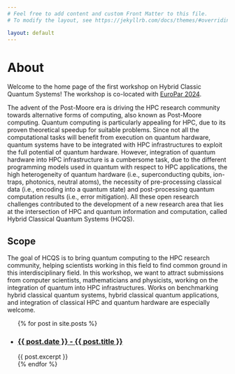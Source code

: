 ```yaml
---
# Feel free to add content and custom Front Matter to this file.
# To modify the layout, see https://jekyllrb.com/docs/themes/#overriding-theme-defaults

layout: default
---
```

# About

Welcome to the home page of the first workshop on Hybrid Classic Quantum Systems! The workshop is co-located with [EuroPar 2024](https://2024.euro-par.org/).

The advent of the Post-Moore era is driving the HPC research community towards alternative forms of computing, also known as Post-Moore computing. Quantum computing is particularly appealing for HPC, due to its proven theoretical speedup for suitable problems. Since not all the computational tasks will benefit from execution on quantum hardware, quantum systems have to be integrated with HPC infrastructures to exploit the full potential of quantum hardware. However, integration of quantum hardware into HPC infrastructure is a cumbersome task, due to the different programming models used in quantum with respect to HPC applications, the high heterogeneity of quantum hardware (i.e., superconducting qubits, ion-traps, photonics, neutral atoms), the necessity of pre-processing classical data (i.e., encoding into a quantum state) and post-processing quantum computation results (i.e., error mitigation). All these open research challenges contributed to the development of a new research area that lies at the intersection of HPC and quantum information and computation, called Hybrid Classical Quantum Systems (HCQS).

## Scope

The goal of HCQS is to bring quantum computing to the HPC research community, helping scientists working in this field to find common ground in this interdisciplinary field. In this workshop, we want to attract submissions from computer scientists, mathematicians and physicists, working on the integration of quantum into HPC infrastructures. Works on benchmarking hybrid classical quantum systems, hybrid classical quantum applications, and integration of classical HPC and quantum hardware are especially welcome.


<ul>
  {% for post in site.posts %}
    <li>
      <h3><a href="{{ post.url }}">{{ post.date }} - {{ post.title }}</a></h3>
      {{ post.excerpt }}
    </li>
  {% endfor %}
</ul>
